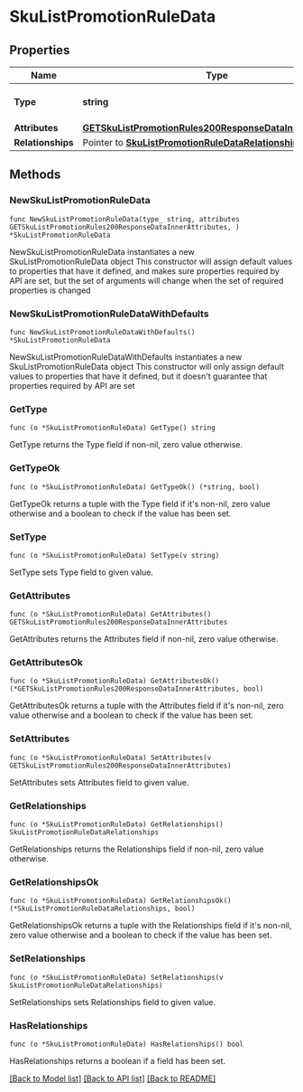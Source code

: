 # SkuListPromotionRuleData

## Properties

Name | Type | Description | Notes
------------ | ------------- | ------------- | -------------
**Type** | **string** | The resource&#39;s type | 
**Attributes** | [**GETSkuListPromotionRules200ResponseDataInnerAttributes**](GETSkuListPromotionRules200ResponseDataInnerAttributes.md) |  | 
**Relationships** | Pointer to [**SkuListPromotionRuleDataRelationships**](SkuListPromotionRuleDataRelationships.md) |  | [optional] 

## Methods

### NewSkuListPromotionRuleData

`func NewSkuListPromotionRuleData(type_ string, attributes GETSkuListPromotionRules200ResponseDataInnerAttributes, ) *SkuListPromotionRuleData`

NewSkuListPromotionRuleData instantiates a new SkuListPromotionRuleData object
This constructor will assign default values to properties that have it defined,
and makes sure properties required by API are set, but the set of arguments
will change when the set of required properties is changed

### NewSkuListPromotionRuleDataWithDefaults

`func NewSkuListPromotionRuleDataWithDefaults() *SkuListPromotionRuleData`

NewSkuListPromotionRuleDataWithDefaults instantiates a new SkuListPromotionRuleData object
This constructor will only assign default values to properties that have it defined,
but it doesn't guarantee that properties required by API are set

### GetType

`func (o *SkuListPromotionRuleData) GetType() string`

GetType returns the Type field if non-nil, zero value otherwise.

### GetTypeOk

`func (o *SkuListPromotionRuleData) GetTypeOk() (*string, bool)`

GetTypeOk returns a tuple with the Type field if it's non-nil, zero value otherwise
and a boolean to check if the value has been set.

### SetType

`func (o *SkuListPromotionRuleData) SetType(v string)`

SetType sets Type field to given value.


### GetAttributes

`func (o *SkuListPromotionRuleData) GetAttributes() GETSkuListPromotionRules200ResponseDataInnerAttributes`

GetAttributes returns the Attributes field if non-nil, zero value otherwise.

### GetAttributesOk

`func (o *SkuListPromotionRuleData) GetAttributesOk() (*GETSkuListPromotionRules200ResponseDataInnerAttributes, bool)`

GetAttributesOk returns a tuple with the Attributes field if it's non-nil, zero value otherwise
and a boolean to check if the value has been set.

### SetAttributes

`func (o *SkuListPromotionRuleData) SetAttributes(v GETSkuListPromotionRules200ResponseDataInnerAttributes)`

SetAttributes sets Attributes field to given value.


### GetRelationships

`func (o *SkuListPromotionRuleData) GetRelationships() SkuListPromotionRuleDataRelationships`

GetRelationships returns the Relationships field if non-nil, zero value otherwise.

### GetRelationshipsOk

`func (o *SkuListPromotionRuleData) GetRelationshipsOk() (*SkuListPromotionRuleDataRelationships, bool)`

GetRelationshipsOk returns a tuple with the Relationships field if it's non-nil, zero value otherwise
and a boolean to check if the value has been set.

### SetRelationships

`func (o *SkuListPromotionRuleData) SetRelationships(v SkuListPromotionRuleDataRelationships)`

SetRelationships sets Relationships field to given value.

### HasRelationships

`func (o *SkuListPromotionRuleData) HasRelationships() bool`

HasRelationships returns a boolean if a field has been set.


[[Back to Model list]](../README.md#documentation-for-models) [[Back to API list]](../README.md#documentation-for-api-endpoints) [[Back to README]](../README.md)


